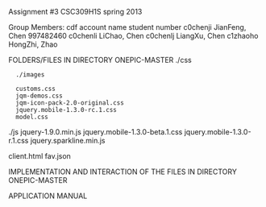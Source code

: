 Assignment #3
CSC309H1S spring 2013

Group Members:
cdf account       name                student number
c0chenji      JianFeng, Chen          997482460
c0chenli      LiChao, Chen
c0chenlj      LiangXu, Chen
c1zhaoho      HongZhi, Zhao                
              
FOLDERS/FILES IN DIRECTORY ONEPIC-MASTER
./css

      ./images
      
      customs.css
      jqm-demos.css
      jqm-icon-pack-2.0-original.css
      jquery.mobile-1.3.0-rc.1.css
      model.css
    
./js 
      jquery-1.9.0.min.js
      jquery.mobile-1.3.0-beta.1.css
      jquery.mobile-1.3.0-r.1.css
      jquery.sparkline.min.js
  
client.html
fav.json

IMPLEMENTATION AND INTERACTION OF THE FILES IN DIRECTORY ONEPIC-MASTER

APPLICATION MANUAL







